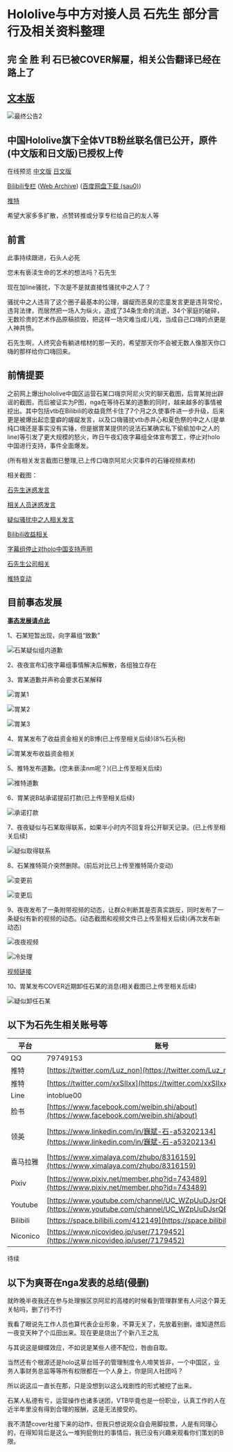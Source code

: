 # Hololive与中方对接人员 石先生 部分言行及相关资料整理
## 完 全 胜 利 石已被COVER解雇，相关公告翻译已经在路上了
## [文本版](最终公告)

![最终公告2](最终公告/最终公告.png)
## 中国Hololive旗下全体VTB粉丝联名信已公开，原件(中文版和日文版)已授权上传

在线预览 [中文版](Hololive粉丝联名信中文版) [日文版](Hololive粉丝联名信日文版)

[Bilibili专栏](https://www.bilibili.com/read/cv3120762) ([Web Archive](https://web.archive.org/web/20190721035616/https://www.bilibili.com/read/cv3120762)) ([百度网盘下载 (sau0)](https://pan.baidu.com/s/1OXJS8n5pe5nyD6SnH8rKbA))

[推特](https://twitter.com/kiryubatora/status/1152545842273800192)

希望大家多多扩散，点赞转推或分享专栏给自己的友人等


## 前言

此事持续跟进，石头人必死

您未有亵渎生命的艺术的想法吗？石先生

现在加line骚扰，下次是不是就直接性骚扰中之人了？

骚扰中之人违背了这个圈子最基本的公理，龌龊而恶臭的恋童发言更是违背常伦，违背法律，而居然把一场人为纵火，造成了34条生命的消逝，34个家庭的破碎，无数珍贵的艺术作品原稿损毁，把这样一场灾难当成儿戏，当成自己口嗨的点更是人神共愤。

石先生啊，人终究会有躺进棺材的那一天的，希望那天你不会被无数人像那天你口嗨的那样给你口嗨回来。

## 前情提要

之前网上爆出hololive中国区运营石某口嗨京阿尼火灾的聊天截图，后胃某抛出辟谣的截图，而后被证实为P图，nga在等待石某的道歉的同时，越来越多的事情被挖出。其中包括vtb在Bilibili的收益竟然卡住了7个月之久使事件进一步升级，后来更是被爆出起恋童癖的龌龊发言，以及口嗨骚扰vtb赤井心和夏色祭的中之人(是单纯口嗨还是事实没有实锤，但是据胃某提供的说法石某确实私下偷偷加中之人的line)等引发了更大规模的怒火，昨日午夜幻夜字幕组全体宣布罢工，停止对holo中国进行支持，事件全面爆发。

(所有相关发言截图已整理,已上传口嗨京阿尼火灾事件的石锤视频素材)

相关截图：

[石先生迷惑发言](https://hololive-720.vtbs.moe/%E7%9F%B3%E7%9A%87%E5%B8%9D%E6%9C%AC%E4%BA%BA%E5%8F%91%E8%A8%80/)

[相关人员迷惑发言](https://hololive-720.vtbs.moe/%E8%BF%B7%E6%83%91%E5%8F%A3%E5%97%A8%E5%A4%A7%E8%B5%8F/)

[疑似骚扰中之人相关发言](https://hololive-720.vtbs.moe/%E9%AA%9A%E6%89%B0%E4%B8%AD%E4%B9%8B%E4%BA%BA%E7%9B%B8%E5%85%B3/)

[Bilibili收益相关](https://hololive-720.vtbs.moe/B%E9%99%90%E6%94%B6%E7%9B%8A%E7%9B%B8%E5%85%B3/)

[字幕组停止对holo中国支持声明](https://hololive-720.vtbs.moe/%E5%B9%BB%E5%A4%9C%E5%8F%8A%E5%85%B6%E4%BB%96Holo%E7%9B%B8%E5%85%B3%E5%AD%97%E5%B9%95%E7%BB%84%E7%BD%A2%E5%B7%A5/)

[石先生公司相关](https://hololive-720.vtbs.moe/%E7%9F%B3%E6%9F%90%E4%BA%BA%E5%85%AC%E5%8F%B8%E4%BF%A1%E6%81%AF/)

[推特变动](https://hololive-720.vtbs.moe/%E6%8E%A8%E7%89%B9%E7%AE%80%E4%BB%8B%E5%8F%98%E5%8A%A8/)

## 目前事态发展
**[事态发展请点此](相关后续)**

1、石某短暂出现，向字幕组“致歉”

![石某疑似组内道歉](相关后续/[聊天截图]石某疑似组内道歉.jpg)

2、夜夜宣布幻夜字幕组事情解决后解散，各组独立存在

3、胃某道歉并声称会要求石某解释

![胃某1](相关人员的致歉/胃某.jpg)

![胃某2](相关人员的致歉/胃某2.jpg)

![胃某3](相关人员的致歉/胃某道歉3和相关解释.png)

4、胃某发布了收益资金相关的B博(已上传至相关后续)(8%石头税)

![胃某发布收益资金相关](相关后续/[动态]7月20日9点未知分-胃动态说明资金克扣问题.jpg)

5、推特发布道歉。(您未亵渎nm呢？)(已上传至相关后续)

![推特道歉](相关后续/[道歉]石某推特道歉.jpg)

6、胃某说B站承诺提前打款(已上传至相关后续)

![承诺打款](相关后续/[评论]承诺打款.png)

7、夜夜疑似与石某取得联系，如果半小时内不回复将公开聊天记录。(已上传至相关后续)

![疑似取得联系](相关后续/[动态]7月20日13点未知分-夜夜动态表示与石取得联系.jpg)

8、石某推特简介突然删除。(前后对比已上传至推特简介变动)

![变更前](推特简介变动/推特更改前.jpg)

![变更后](推特简介变动/推特更改后.jpg)

9、夜夜发布了一条附带视频的动态，让群众判断其是否真实跳反，同时发布了一条疑似有新的视频的动态。(动态截图和视频文件已上传至相关后续)(再次发布新动态)

![夜夜视频](相关后续/[动态]7月20日13点未知分-夜夜证明与石取得联系.png)

![冷处理](相关后续/[截图]一夜过后冷处理.jpg)

[视频链接](https://vc.bilibili.com/video/2362330)

10、胃某发布COVER近期卸任石某的消息(相关截图已上传至相关后续)

![疑似卸任石某](相关后续/[动态]7月20日14点未知分-石某卸任_存疑.png)

## 以下为石先生相关账号等

| 平台 | 账号     | 注   |
| ---- | -------- | ---- |
| QQ  | 79749153 |      |
| 推特 |    [https://twitter.com/Luz_non](https://twitter.com/Luz_non)     |   @Luz_non   |
| 推特 |    [https://twitter.com/xxSIIxx](https://twitter.com/xxSIIxx)     |   @xxSIIxx   |
| Line |      intoblue00   |      |
|  脸书   |    [https://www.facebook.com/weibin.shi/about](https://www.facebook.com/weibin.shi/about)    |   石巍斌   |
|  领英   |     [https://www.linkedin.com/in/巍斌-石-a53202134](https://www.linkedin.com/in/巍斌-石-a53202134)     |     石巍斌 (Seki Gihin) |
|  喜马拉雅   |   [https://www.ximalaya.com/zhubo/8316159](https://www.ximalaya.com/zhubo/8316159)       |   intoblue00   |
|  Pixiv   |    [https://www.pixiv.net/member.php?id=743489](https://www.pixiv.net/member.php?id=743489)      |    いしなぎ@夜更かし  |
|  Youtube   |  [https://www.youtube.com/channel/UC_WZpUuDJsrQBk8pSYWpDVg](https://www.youtube.com/channel/UC_WZpUuDJsrQBk8pSYWpDVg)        |   石巍斌   |
| Bilibili |[https://space.bilibili.com/412149](https://space.bilibili.com/412149) | ishinagi|
| Niconico | [https://www.nicovideo.jp/user/7179452](https://www.nicovideo.jp/user/7179452) | 石凪さん|

待续

## 以下为爽哥在nga发表的总结(侵删)

就昨晚半夜我还在参与处理猴区京阿尼的高楼的时候看到管理群里有人问这个算无关帖吗，删了行不行

我看了眼说先工作人员也算代表企业形象，不算无关了，先放着别删，谁知道然后一夜变天种了个瓜田出来。现在更是烧出了个新八王之乱

与其说这是蝴蝶效应，不如说是某些人德不配位，咎由自取。

当然还有个根源还是holo这草台班子的管理制度令人啼笑皆非，一个中国区，业务人事财务总监等等所有权限都在一个人身上，你是同人社团吗？

所以说这瓜一直长在那，只是没想到以这么戏剧性的形式被挖了出来。

石某人私德有亏，运营操作也诸多谜团，VTB毕竟也是一份职业，认真工作的人在近半年里没有得到合理的报酬，这是无法接受的。

我不清楚cover社接下来的动作，但我只想说观众自会用脚投票，人是有同理心的，在得知背后是这么一堆狗屁倒灶的事情后，我已没有兴趣来观看你们策划的B限。
